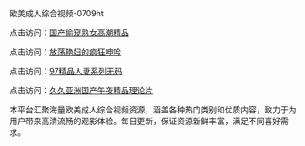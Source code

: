 欧美成人综合视频-0709ht

点击访问：<a href="https://heiliaowzu4ur.pages.dev">国产偷窥熟女高潮精品</a>

点击访问：<a href="https://heiliaozj3tjd.pages.dev">放荡艳妇的疯狂呻吟</a>

点击访问：<a href="https://heiliaoe8ajia.pages.dev">97精品人妻系列无码</a>

点击访问：<a href="https://heiliaoxqkkct.pages.dev">久久亚洲国产午夜精品理论片</a>

本平台汇聚海量欧美成人综合视频资源，涵盖各种热门类别和优质内容，致力于为用户带来高清流畅的观影体验。每日更新，保证资源新鲜丰富，满足不同喜好需求。

<span style="display:none;">[Canonical link](）</span>
